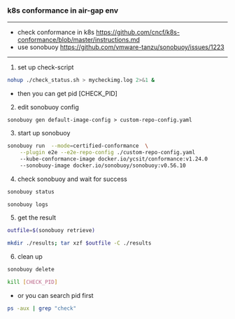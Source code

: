 ### k8s conformance in air-gap env

***
+ check conformance in k8s https://github.com/cncf/k8s-conformance/blob/master/instructions.md
+ use sonobuoy https://github.com/vmware-tanzu/sonobuoy/issues/1223

***
1. set up check-script
```sh
nohup ./check_status.sh > mycheckimg.log 2>&1 &
```
- then you can get pid [CHECK_PID]
2. edit sonobuoy config 
```
sonobuoy gen default-image-config > custom-repo-config.yaml
```
3. start up sonobuoy
```sh
sonobuoy run  --mode=certified-conformance  \
    --plugin e2e --e2e-repo-config ./custom-repo-config.yaml 
    --kube-conformance-image docker.io/ycsit/conformance:v1.24.0 
    --sonobuoy-image docker.io/sonobuoy/sonobuoy:v0.56.10 
```
4. check sonobuoy and wait for success
```sh
sonobuoy status
```
```sh
sonobuoy logs
```
5. get the result
```sh
outfile=$(sonobuoy retrieve)
```
```sh
mkdir ./results; tar xzf $outfile -C ./results
```
6. clean up 
```sh
sonobuoy delete
```
```sh
kill [CHECK_PID]
```
- or you can search pid first
```sh
ps -aux | grep "check"
```
